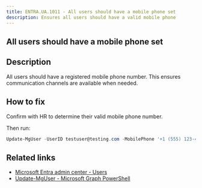 ```yaml
---
title: ENTRA.UA.1011 - All users should have a mobile phone set
description: Ensures all users should have a valid mobile phone
---
```

## All users should have a mobile phone set

## Description

All users should have a registered mobile phone number. This ensures communication channels are available when needed.

## How to fix

Confirm with HR to determine their valid mobile phone number.

Then run:

```powershell
Update-MgUser -UserID testuser@testing.com -MobilePhone '+1 (555) 123-4567'
```

## Related links

- [Microsoft Entra admin center - Users](https://entra.microsoft.com/#view/Microsoft_AAD_UsersAndTenants/UserManagementMenuBlade/~/AllUsers/menuId/)
- [Update-MgUser - Microsoft Graph PowerShell](https://learn.microsoft.com/en-us/powershell/module/microsoft.graph.users/update-mguser)
